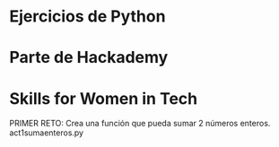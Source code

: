 # Ejercicios de Python
# Parte de Hackademy
# Skills for Women in Tech


PRIMER RETO: Crea una función que pueda sumar 2 números enteros.
act1sumaenteros.py 


